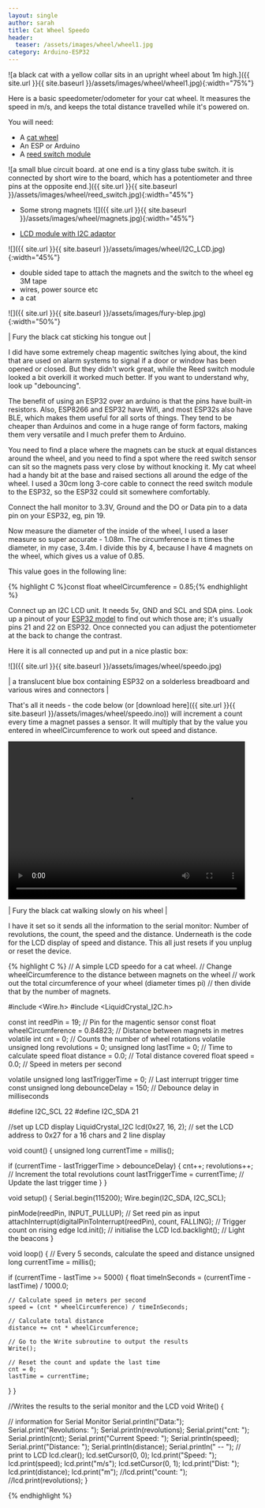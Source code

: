 ```yaml
---
layout: single
author: sarah
title: Cat Wheel Speedo
header:
  teaser: /assets/images/wheel/wheel1.jpg
category: Arduino-ESP32
---
```


![a black cat with a yellow collar sits in an upright wheel about 1m high.]({{ site.url }}{{ site.baseurl }}/assets/images/wheel/wheel1.jpg){:width="75%"}

Here is a basic speedometer/odometer for your cat wheel. It measures the speed in m/s, and keeps the total distance travelled while it's powered on.

You will need:
- A [cat wheel](https://onefastcat.com/products/cat-wheel)
- An ESP or Arduino
- A [reed switch module](https://components101.com/modules/reed-switch-sensor-module)

![a small blue circuit board. at one end is a tiny glass tube switch. it is connected by short wire to the board, which has a potentiometer and three pins at the opposite end.]({{ site.url }}{{ site.baseurl }}/assets/images/wheel/reed_switch.jpg){:width="45%"} 


- Some strong magnets ![]({{ site.url }}{{ site.baseurl }}/assets/images/wheel/magnets.jpg){:width="45%"} 

- [LCD module with I2C adaptor](https://randomnerdtutorials.com/esp32-esp8266-i2c-lcd-arduino-ide/)

![]({{ site.url }}{{ site.baseurl }}/assets/images/wheel/I2C_LCD.jpg){:width="45%"} 

- double sided tape to attach the magnets and the switch to the wheel eg 3M tape
- wires, power source etc
- a cat

![]({{ site.url }}{{ site.baseurl }}/assets/images/fury-blep.jpg){:width="50%"}

| Fury the black cat sticking his tongue out |

I did have some extremely cheap magentic switches lying about, the kind that are used on alarm systems to signal if a door or window has been opened or closed. But they didn't work great, while the Reed switch module looked a bit overkill it worked much better. If you want to understand why, look up "debouncing".

The benefit of using an ESP32 over an arduino is that the pins have built-in resistors. Also, ESP8266 and ESP32 have Wifi, and most ESP32s also have BLE, which makes them useful for all sorts of things. They tend to be cheaper than Arduinos and come in a huge range of form factors, making them very versatile and I much prefer them to Arduino.

You need to find a place where the magnets can be stuck at equal distances around the wheel, and you need to find a spot where the reed switch sensor can sit so the magnets pass very close by without knocking it. My cat wheel had a handy bit at the base and raised sections all around the edge of the wheel. I used a 30cm long 3-core cable to connect the reed switch module to the ESP32, so the ESP32 could sit somewhere comfortably.

Connect the hall monitor to 3.3V, Ground and the DO or Data pin to a data pin on your ESP32, eg, pin 19.

Now measure the diameter of the inside of the wheel, I used a laser measure so super accurate - 1.08m. The circumference is π times the diameter, in my case, 3.4m. I divide this by 4, because I have 4 magnets on the wheel, which gives us a value of 0.85.

This value goes in the following line:

{% highlight C %}const float wheelCircumference = 0.85;{% endhighlight %}

Connect up an I2C LCD unit. It needs 5v, GND and SCL and SDA pins. Look up a pinout of your [ESP32 model](https://www.espboards.dev/esp32/) to find out which those are; it's usually pins 21 and 22 on ESP32. Once connected you can adjust the potentiometer at the back to change the contrast.

Here it is all connected up and put in a nice plastic box:

![]({{ site.url }}{{ site.baseurl }}/assets/images/wheel/speedo.jpg)

| a translucent blue box containing ESP32 on a solderless breadboard and various wires and connectors |

That's all it needs - the code below (or [download here]({{ site.url }}{{ site.baseurl }}/assets/images/wheel/speedo.ino)) will increment a count every time a magnet passes a sensor. It will multiply that by the value you entered in wheelCircumference to work out speed and distance.


<video width="480" height="320" controls="controls">
  <source src="/assets/images/wheel/wheel.mp4 " type="video/mp4">
</video> 

| Fury the black cat walking slowly on his wheel |


I have it set so it sends all the information to the serial monitor: Number of revolutions, the count, the speed and the distance. Underneath is the code for the LCD display of speed and distance. This all just resets if you unplug or reset the device.

{% highlight C %}
// A simple LCD speedo for a cat wheel. 
// Change wheelCircumference to the distance between magnets on the wheel
// work out the total circumference of your wheel (diameter times pi) 
// then divide that by the number of magnets.

#include <Wire.h>
#include <LiquidCrystal_I2C.h>

const int reedPin = 19;                 // Pin for the magentic sensor
const float wheelCircumference = 0.84823;  // Distance between magnets in metres 
volatile int cnt = 0;     // Counts the number of wheel rotations
volatile unsigned long revolutions = 0;
unsigned long lastTime = 0;  // Time to calculate speed
float distance = 0.0;        // Total distance covered
float speed = 0.0;           // Speed in meters per second

volatile unsigned long lastTriggerTime = 0;  // Last interrupt trigger time
const unsigned long debounceDelay = 150;     // Debounce delay in milliseconds

#define I2C_SCL 22
#define I2C_SDA 21

//set up LCD display
LiquidCrystal_I2C lcd(0x27, 16, 2);  // set the LCD address to 0x27 for a 16 chars and 2 line display

void count() {
  unsigned long currentTime = millis();
  
  if (currentTime - lastTriggerTime > debounceDelay) {
    cnt++;
    revolutions++;                  // Increment the total revolutions count
    lastTriggerTime = currentTime;  // Update the last trigger time
  }
}

void setup() {
  Serial.begin(115200);
  Wire.begin(I2C_SDA, I2C_SCL);

  pinMode(reedPin, INPUT_PULLUP);                                   // Set reed pin as input
  attachInterrupt(digitalPinToInterrupt(reedPin), count, FALLING);  // Trigger count on rising edge
  lcd.init();                                                       // initialise the LCD
  lcd.backlight();                                                  // Light the beacons
}


void loop() {
  // Every 5 seconds, calculate the speed and distance
  unsigned long currentTime = millis();

  if (currentTime - lastTime >= 5000) {
    float timeInSeconds = (currentTime - lastTime) / 1000.0;

    // Calculate speed in meters per second
    speed = (cnt * wheelCircumference) / timeInSeconds;

    // Calculate total distance
    distance += cnt * wheelCircumference;

    // Go to the Write subroutine to output the results
    Write();

    // Reset the count and update the last time
    cnt = 0;
    lastTime = currentTime;
  }
}


//Writes the results to the serial monitor and the LCD
void Write() {

  // information for Serial Monitor
  Serial.println("Data:");
  Serial.print("Revolutions: ");
  Serial.println(revolutions);
  Serial.print("cnt: ");
  Serial.println(cnt);
  Serial.print("Current Speed: ");
  Serial.println(speed);
  Serial.print("Distance: ");
  Serial.println(distance);
  Serial.println(" -- ");
  // print to LCD
  lcd.clear();
  lcd.setCursor(0, 0);
  lcd.print("Speed: ");
  lcd.print(speed);
  lcd.print("m/s");
  lcd.setCursor(0, 1);
  lcd.print("Dist: ");
  lcd.print(distance);
  lcd.print("m");
  //lcd.print("count: ");
  //lcd.print(revolutions);
}

 {% endhighlight %}
